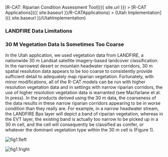 [R-CAT: Riparian Condition Assessment Tool]({{ site.url }})‎ > ‎[R-CAT Applications]({{ site.baseurl }}/R-CATApplications)‎ > [Utah Implementation]({{ site.baseurl }}/UtahImplementation)

### LANDFIRE Data Limitations

### 30 M Vegetation Data Is Sometimes Too Coarse

In the Utah application, we used vegetation data from LANDFIRE, a nationwide 30 m Landsat satellite imagery-based landcover classification. In the narrowest desert or mountain headwater riparian corridors, 30 m spatial resolution data appears to be too coarse to consistently provide sufficient detail to adequately map riparian vegetation. Fortunately, with minor modifications, all of the R-CAT models can be run with higher resolution vegetation data and in settings with narrow riparian corridors, the use of higher resolution vegetation data is warranted (see Macfarlane et al. In press). In the products derived using the 30 m data, the coarseness of the data results in these narrow riparian corridors appearing to be in worse condition than they really are. For example, in a narrow headwater stream, the LANDFIRE Bps layer will depict a band of riparian vegetation, whereas in the EVT layer, the existing band is actually too narrow to be picked up in a 30 m cell, and the cell will consequently be classified as conifer, or whatever the dominant vegetation type within the 30 m cell is (Figure 1).

![fig1.1left](/assets/images/fig1.1left.PNG)

![fig1.1right](/assets/images/fig1.1right.PNG)

